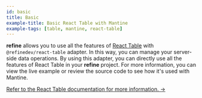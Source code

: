 ```yaml
---
id: basic
title: Basic
example-title: Basic React Table with Mantine
example-tags: [table, mantine, react-table]
---
```


**refine** allows you to use all the features of [React Table](https://react-table.tanstack.com/) with `@refinedev/react-table` adapter. In this way, you can manage your server-side data operations. By using this adapter, you can directly use all the features of React Table in your **refine** project. For more information, you can view the live example or review the source code to see how it's used with Mantine.

[Refer to the React Table documentation for more information. →](/docs/packages/list-of-packages/index)

<CodeSandboxExample path="table-mantine-basic" />
